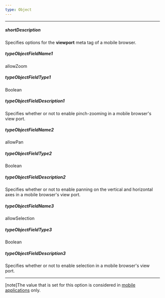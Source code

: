 ```yaml
---
type: Object
---
```

---
##### shortDescription
Specifies options for the **viewport** meta tag of a mobile browser.

##### typeObjectFieldName1
allowZoom

##### typeObjectFieldType1
Boolean

##### typeObjectFieldDescription1
Specifies whether or not to enable pinch-zooming in a mobile browser's view port.

##### typeObjectFieldName2
allowPan

##### typeObjectFieldType2
Boolean

##### typeObjectFieldDescription2
Specifies whether or not to enable panning on the vertical and horizontal axes in a mobile browser's view port.

##### typeObjectFieldName3
allowSelection

##### typeObjectFieldType3
Boolean

##### typeObjectFieldDescription3
Specifies whether or not to enable selection in a mobile browser's view port.

---
[note]The value that is set for this option is considered in [mobile applications](/api-reference/40%20SPA%20Framework/HtmlApplication/1%20Configuration/mode.md '/Documentation/ApiReference/SPA_Framework/HtmlApplication/Configuration/#mode') only.